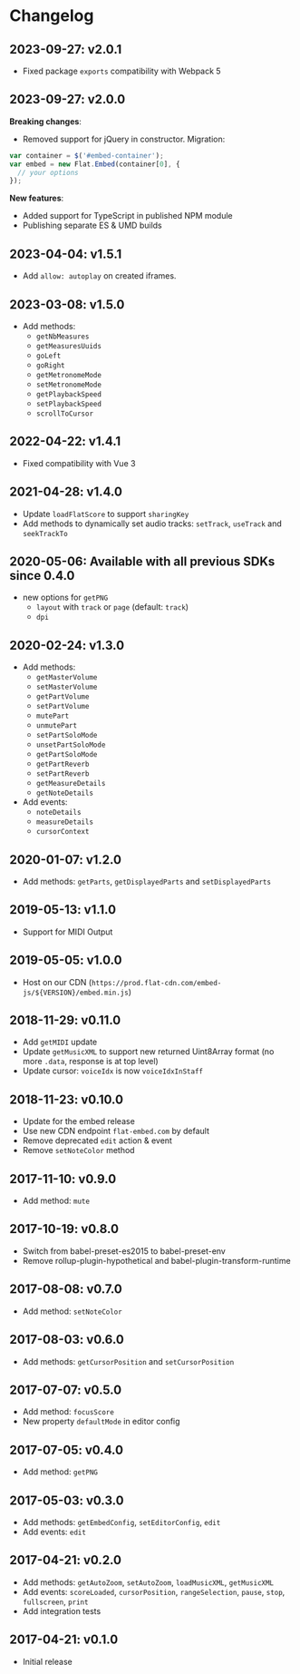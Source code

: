 # Changelog

## 2023-09-27: v2.0.1

- Fixed package `exports` compatibility with Webpack 5

## 2023-09-27: v2.0.0

**Breaking changes**:

- Removed support for jQuery in constructor. Migration:

```js
var container = $('#embed-container');
var embed = new Flat.Embed(container[0], {
  // your options
});
```

**New features**:

- Added support for TypeScript in published NPM module
- Publishing separate ES & UMD builds

## 2023-04-04: v1.5.1

- Add `allow: autoplay` on created iframes.

## 2023-03-08: v1.5.0

- Add methods:
  - `getNbMeasures`
  - `getMeasuresUuids`
  - `goLeft`
  - `goRight`
  - `getMetronomeMode`
  - `setMetronomeMode`
  - `getPlaybackSpeed`
  - `setPlaybackSpeed`
  - `scrollToCursor`

## 2022-04-22: v1.4.1

- Fixed compatibility with Vue 3

## 2021-04-28: v1.4.0

- Update `loadFlatScore` to support `sharingKey`
- Add methods to dynamically set audio tracks: `setTrack`, `useTrack` and `seekTrackTo`

## 2020-05-06: Available with all previous SDKs since 0.4.0

- new options for `getPNG`
  - `layout` with `track` or `page` (default: `track`)
  - `dpi`

## 2020-02-24: v1.3.0

- Add methods:
  - `getMasterVolume`
  - `setMasterVolume`
  - `getPartVolume`
  - `setPartVolume`
  - `mutePart`
  - `unmutePart`
  - `setPartSoloMode`
  - `unsetPartSoloMode`
  - `getPartSoloMode`
  - `getPartReverb`
  - `setPartReverb`
  - `getMeasureDetails`
  - `getNoteDetails`
- Add events:
  - `noteDetails`
  - `measureDetails`
  - `cursorContext`

## 2020-01-07: v1.2.0

- Add methods: `getParts`, `getDisplayedParts` and `setDisplayedParts`

## 2019-05-13: v1.1.0

- Support for MIDI Output

## 2019-05-05: v1.0.0

- Host on our CDN (`https://prod.flat-cdn.com/embed-js/${VERSION}/embed.min.js`)

## 2018-11-29: v0.11.0

- Add `getMIDI` update
- Update `getMusicXML` to support new returned Uint8Array format (no more `.data`, response is at top level)
- Update cursor: `voiceIdx` is now `voiceIdxInStaff`

## 2018-11-23: v0.10.0

- Update for the embed release
- Use new CDN endpoint `flat-embed.com` by default
- Remove deprecated `edit` action & event
- Remove `setNoteColor` method

## 2017-11-10: v0.9.0

- Add method: `mute`

## 2017-10-19: v0.8.0

- Switch from babel-preset-es2015 to babel-preset-env
- Remove rollup-plugin-hypothetical and babel-plugin-transform-runtime

## 2017-08-08: v0.7.0

- Add method: `setNoteColor`

## 2017-08-03: v0.6.0

- Add methods: `getCursorPosition` and `setCursorPosition`

## 2017-07-07: v0.5.0

- Add method: `focusScore`
- New property `defaultMode` in editor config

## 2017-07-05: v0.4.0

- Add method: `getPNG`

## 2017-05-03: v0.3.0

- Add methods: `getEmbedConfig`, `setEditorConfig`, `edit`
- Add events: `edit`

## 2017-04-21: v0.2.0

- Add methods: `getAutoZoom`, `setAutoZoom`, `loadMusicXML`, `getMusicXML`
- Add events: `scoreLoaded`, `cursorPosition`, `rangeSelection`, `pause`, `stop`, `fullscreen`, `print`
- Add integration tests

## 2017-04-21: v0.1.0

- Initial release
